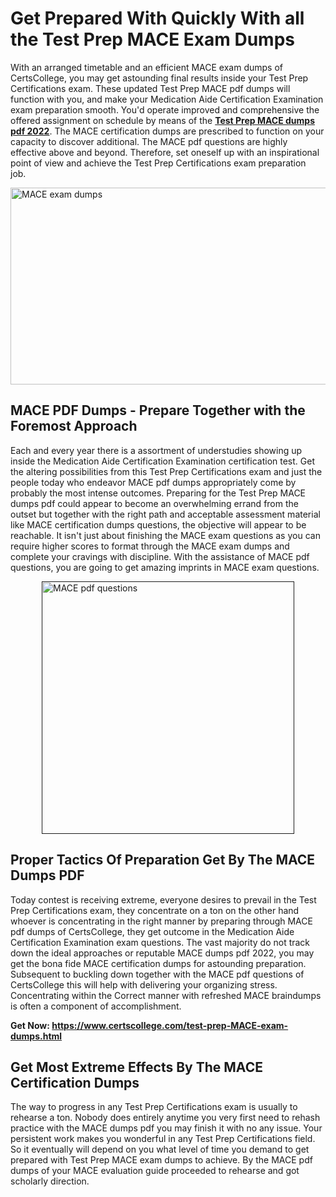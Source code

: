 <h1><strong>Get Prepared With Quickly With all the Test Prep MACE Exam Dumps&nbsp;</strong></h1>
<p><span style="font-weight: 400;">With an arranged timetable and an efficient  MACE exam dumps of CertsCollege, you may get astounding final results inside your Test Prep Certifications exam. These updated Test Prep MACE pdf dumps will function with you, and make your Medication Aide Certification Examination exam preparation smooth. You'd operate improved and comprehensive the offered assignment on schedule by means of the <strong><a href="https://www.certscollege.com/test-prep-MACE-exam-dumps.html">Test Prep MACE dumps pdf 2022</a></strong>. The MACE certification dumps are prescribed to function on your capacity to discover additional. The  MACE pdf questions are highly effective above and beyond. Therefore, set oneself up with an inspirational point of view and achieve the Test Prep Certifications exam preparation job.&nbsp;</span></p>
<p><span style="font-weight: 400;"><img style="display: block; margin-left: auto; margin-right: auto;" src="https://i.ibb.co/CPDK3ps/Yellow-and-Blue-Initiative-Blog-Banner.png" alt="MACE exam dumps" width="559" height="315" /></span></p>
<h2><strong>MACE PDF Dumps - Prepare Together with the Foremost Approach</strong></h2>
<p><span style="font-weight: 400;">Each and every year there is a assortment of understudies showing up inside the Medication Aide Certification Examination certification test. Get the altering possibilities from this Test Prep Certifications exam and just the people today who endeavor MACE pdf dumps appropriately come by probably the most intense outcomes. Preparing for the Test Prep MACE dumps pdf could appear to become an overwhelming errand from the outset but together with the right path and acceptable assessment material like MACE certification dumps questions, the objective will appear to be reachable. It isn't just about finishing the MACE exam questions as you can require higher scores to format through the MACE exam dumps and complete your cravings with discipline. With the assistance of MACE pdf questions, you are going to get amazing imprints in MACE exam questions.</span></p>
<p><span style="font-weight: 400;"><a href=""><img style="display: block; margin-left: auto; margin-right: auto;" src="https://i.ibb.co/9tMrhdY/Teacher-Appreciation-Invitation.png" alt="MACE pdf questions " width="404" height="404" /></a></span></p>
<h2><strong>Proper Tactics Of Preparation Get By The MACE Dumps PDF</strong></h2>
<p><span style="font-weight: 400;">Today contest is receiving extreme, everyone desires to prevail in the Test Prep Certifications exam, they concentrate on a ton on the other hand whoever is concentrating in the right manner by preparing through MACE pdf dumps of CertsCollege, they get outcome in the Medication Aide Certification Examination exam questions. The vast majority do not track down the ideal approaches or reputable MACE dumps pdf 2022, you may get the bona fide MACE certification dumps for astounding preparation. Subsequent to buckling down together with the  MACE pdf questions of CertsCollege this will help with delivering your organizing stress. Concentrating within the Correct manner with refreshed MACE braindumps is often a component of accomplishment.</span></p>
<p><span style="font-weight: 400;"><strong>Get Now: <a href="https://www.certscollege.com/test-prep-MACE-exam-dumps.html">https://www.certscollege.com/test-prep-MACE-exam-dumps.html</a></strong></span></p>
<h2><strong>Get Most Extreme Effects By The MACE Certification Dumps</strong></h2>
<p><span style="font-weight: 400;">The way to progress in any Test Prep Certifications exam is usually to rehearse a ton. Nobody does entirely anytime you very first need to rehash practice with the MACE dumps pdf you may finish it with no any issue. Your persistent work makes you wonderful in any Test Prep Certifications field. So it eventually will depend on you what level of time you demand to get prepared with Test Prep MACE exam dumps to achieve. By the MACE pdf dumps of your MACE evaluation guide proceeded to rehearse and got scholarly direction.</span></p>
